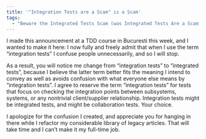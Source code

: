 ```yaml
---
title: '"Integration Tests are a Scam" is a Scam'
tags:
  - "Beware the Integrated Tests Scam (was Integrated Tests Are a Scam)"
---
```

<p>I made this announcement at a <span class="caps">TDD</span> course in Bucuresti this week, and I wanted to make it here: I now fully and freely admit that when I use the term &#8220;integration tests&#8221; I confuse people unnecessarily, and so I will stop.</p>
<p>As a result, you will notice me change from &#8220;integration tests&#8221; to &#8220;integrated tests&#8221;, because I believe the latter term better fits the meaning I intend to convey as well as avoids confusion with what everyone else means by &#8220;integration tests&#8221;. I agree to reserve the term &#8220;integration tests&#8221; for tests that focus on checking the integration points between subsystems, systems, or any nontrivial client/supplier relationship. Integration tests might be integrated tests, and might be collaboration tests. Your choice.</p>
<p>I apologize for the confusion I created, and appreciate you for hanging in there while I refactor my considerable library of legacy articles. That will take time and I can&#8217;t make it my full-time job.</p>
